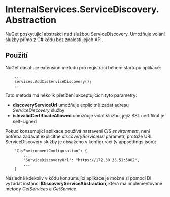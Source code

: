 ﻿# InternalServices.ServiceDiscovery.Abstraction
NuGet poskytující abstrakci nad službou ServiceDiscovery. Umožňuje volání služby přímo z C# kódu bez znalosti jejích API.

## Použití
NuGet obsahuje extension metodu pro registraci během startupu aplikace:

        ...
        services.AddCisServiceDiscovery();
        ...

Tato metoda má několik přetížení akceptujících tyto parametry:
 - **discoveryServiceUrl** umožňuje explicitně zadat adresu *ServiceDiscovery* služby
 - **isInvalidCertificateAllowed** umožňuje volat službu, jejíž SSL certifikát je self-signed

Pokud konzumující aplikace používá nastavení *CIS environment*, není potřeba zadávat explicitně *discoveryServiceUrl* parametr, protože URL ServiceDiscovery služby je obsaženo v konfiguraci (v appsettings.json):

        "CisEnvironmentConfiguration": {
            ...
            "ServiceDiscoveryUrl": "https://172.30.35.51:5002",
            ...
        }

Následně kdekoliv v kódu konzumující aplikace je možné si pomocí DI vyžádat instanci **IDiscoveryServiceAbstraction**, která má implementované metody *GetServices* a *GetService*.
